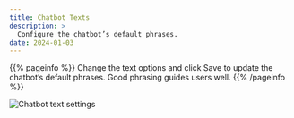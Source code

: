 ```yaml
---
title: Chatbot Texts
description: >
  Configure the chatbot’s default phrases.
date: 2024-01-03
---
```


{{% pageinfo %}}
Change the text options and click Save to update the chatbot’s default phrases. Good phrasing guides users well.
{{% /pageinfo %}}

![Chatbot text settings](/docs/reference/image.png)
